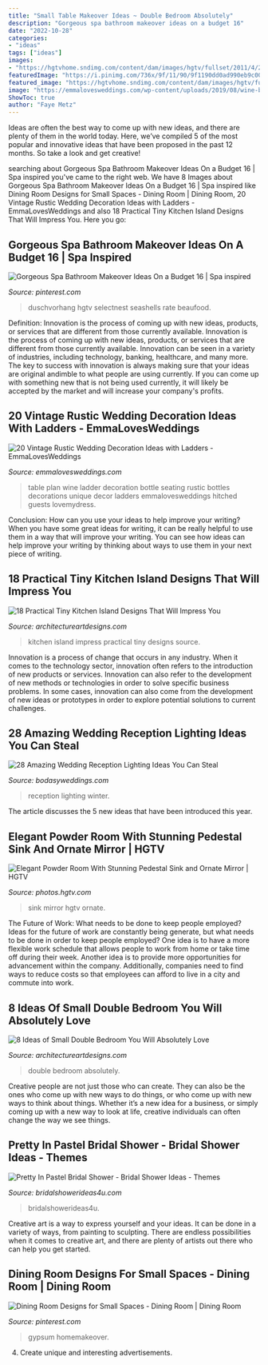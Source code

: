```yaml
---
title: "Small Table Makeover Ideas ~ Double Bedroom Absolutely"
description: "Gorgeous spa bathroom makeover ideas on a budget 16"
date: "2022-10-28"
categories:
- "ideas"
tags: ["ideas"]
images:
- "https://hgtvhome.sndimg.com/content/dam/images/hgtv/fullset/2011/4/28/0/DP_Lauren-Jacobsen-blue-beige-traditional-bathroom_s3x4.jpg.rend.hgtvcom.616.822.suffix/1400958733453.jpeg"
featuredImage: "https://i.pinimg.com/736x/9f/11/90/9f1190dd0ad990eb9c00da88545edef5.jpg"
featured_image: "https://hgtvhome.sndimg.com/content/dam/images/hgtv/fullset/2011/4/28/0/DP_Lauren-Jacobsen-blue-beige-traditional-bathroom_s3x4.jpg.rend.hgtvcom.616.822.suffix/1400958733453.jpeg"
image: "https://emmalovesweddings.com/wp-content/uploads/2019/08/wine-bottle-wedding-table-plan-ideas-on-vintage-ladder.jpg"
ShowToc: true
author: "Faye Metz"
---
```



Ideas are often the best way to come up with new ideas, and there are plenty of them in the world today. Here, we’ve compiled 5 of the most popular and innovative ideas that have been proposed in the past 12 months. So take a look and get creative!

	

		
searching about Gorgeous Spa Bathroom Makeover Ideas On a Budget 16 | Spa inspired you've came to the right web. We have 8 Images about Gorgeous Spa Bathroom Makeover Ideas On a Budget 16 | Spa inspired like Dining Room Designs for Small Spaces - Dining Room | Dining Room, 20 Vintage Rustic Wedding Decoration Ideas with Ladders - EmmaLovesWeddings and also 18 Practical Tiny Kitchen Island Designs That Will Impress You. Here you go:
		
    
## Gorgeous Spa Bathroom Makeover Ideas On A Budget 16 | Spa Inspired

<img loading=lazy src="https://i.pinimg.com/736x/39/b9/e6/39b9e6280a1963a746a2e12817533b21.jpg" onerror="this.onerror=null;this.src='https://tse3.mm.bing.net/th?id=OIP.9hWuOoyWvTBNYM44YITZSwHaJ3&amp;pid=15.1';" alt="Gorgeous Spa Bathroom Makeover Ideas On a Budget 16 | Spa inspired">

_Source: pinterest.com_

>duschvorhang hgtv selectnest seashells rate beaufood. 

	

Definition: Innovation is the process of coming up with new ideas, products, or services that are different from those currently available.
Innovation is the process of coming up with new ideas, products, or services that are different from those currently available. Innovation can be seen in a variety of industries, including technology, banking, healthcare, and many more. The key to success with innovation is always making sure that your ideas are original andimble to what people are using currently. If you can come up with something new that is not being used currently, it will likely be accepted by the market and will increase your company's profits.

    
## 20 Vintage Rustic Wedding Decoration Ideas With Ladders - EmmaLovesWeddings

<img loading=lazy src="https://emmalovesweddings.com/wp-content/uploads/2019/08/wine-bottle-wedding-table-plan-ideas-on-vintage-ladder.jpg" onerror="this.onerror=null;this.src='https://tse4.mm.bing.net/th?id=OIP.-ohILCf52Tw7J8wgwRQ37gHaLG&amp;pid=15.1';" alt="20 Vintage Rustic Wedding Decoration Ideas with Ladders - EmmaLovesWeddings">

_Source: emmalovesweddings.com_

>table plan wine ladder decoration bottle seating rustic bottles decorations unique decor ladders emmalovesweddings hitched guests lovemydress. 

	

Conclusion: How can you use your ideas to help improve your writing?
When you have some great ideas for writing, it can be really helpful to use them in a way that will improve your writing. You can see how ideas can help improve your writing by thinking about ways to use them in your next piece of writing.

    
## 18 Practical Tiny Kitchen Island Designs That Will Impress You

<img loading=lazy src="https://www.architectureartdesigns.com/wp-content/uploads/2016/09/3-34.jpg" onerror="this.onerror=null;this.src='https://tse1.mm.bing.net/th?id=OIP.TvO7G7HM7SjVt72HP3_RrgAAAA&amp;pid=15.1';" alt="18 Practical Tiny Kitchen Island Designs That Will Impress You">

_Source: architectureartdesigns.com_

>kitchen island impress practical tiny designs source. 

	

Innovation is a process of change that occurs in any industry. When it comes to the technology sector, innovation often refers to the introduction of new products or services. Innovation can also refer to the development of new methods or technologies in order to solve specific business problems. In some cases, innovation can also come from the development of new ideas or prototypes in order to explore potential solutions to current challenges.

    
## 28 Amazing Wedding Reception Lighting Ideas You Can Steal

<img loading=lazy src="https://bodasyweddings.com/wp-content/uploads/2018/01/winter-wedding.jpg" onerror="this.onerror=null;this.src='https://tse2.mm.bing.net/th?id=OIP.gEcxy8HueJXJGArJg2icjwHaLH&amp;pid=15.1';" alt="28 Amazing Wedding Reception Lighting Ideas You Can Steal">

_Source: bodasyweddings.com_

>reception lighting winter. 

	

The article discusses the 5 new ideas that have been introduced this year.

    
## Elegant Powder Room With Stunning Pedestal Sink And Ornate Mirror | HGTV

<img loading=lazy src="https://hgtvhome.sndimg.com/content/dam/images/hgtv/fullset/2011/4/28/0/DP_Lauren-Jacobsen-blue-beige-traditional-bathroom_s3x4.jpg.rend.hgtvcom.616.822.suffix/1400958733453.jpeg" onerror="this.onerror=null;this.src='https://tse4.mm.bing.net/th?id=OIP.grQWeVBLqb7XBBfuhgihjQHaJ4&amp;pid=15.1';" alt="Elegant Powder Room With Stunning Pedestal Sink and Ornate Mirror | HGTV">

_Source: photos.hgtv.com_

>sink mirror hgtv ornate. 

	

The Future of Work: What needs to be done to keep people employed?
Ideas for the future of work are constantly being generate, but what needs to be done in order to keep people employed? One idea is to have a more flexible work schedule that allows people to work from home or take time off during their week. Another idea is to provide more opportunities for advancement within the company. Additionally, companies need to find ways to reduce costs so that employees can afford to live in a city and commute into work.

    
## 8 Ideas Of Small Double Bedroom You Will Absolutely Love

<img loading=lazy src="https://www.architectureartdesigns.com/wp-content/uploads/2020/07/3-2-630x977.jpg" onerror="this.onerror=null;this.src='https://tse1.mm.bing.net/th?id=OIP.1-voHbmnbrXHhbp8FwiWOAHaLf&amp;pid=15.1';" alt="8 Ideas of Small Double Bedroom You Will Absolutely Love">

_Source: architectureartdesigns.com_

>double bedroom absolutely. 

	

Creative people are not just those who can create. They can also be the ones who come up with new ways to do things, or who come up with new ways to think about things. Whether it’s a new idea for a business, or simply coming up with a new way to look at life, creative individuals can often change the way we see things.

    
## Pretty In Pastel Bridal Shower - Bridal Shower Ideas - Themes

<img loading=lazy src="https://www.bridalshowerideas4u.com/wp-content/uploads/2016/11/Pretty-In-Pastel-Bridal-Shower-Cupcakes.jpeg" onerror="this.onerror=null;this.src='https://tse1.mm.bing.net/th?id=OIP.QiVghHcUKI9eU4kKPU0NCAHaJ4&amp;pid=15.1';" alt="Pretty In Pastel Bridal Shower - Bridal Shower Ideas - Themes">

_Source: bridalshowerideas4u.com_

>bridalshowerideas4u. 

	

Creative art is a way to express yourself and your ideas. It can be done in a variety of ways, from painting to sculpting. There are endless possibilities when it comes to creative art, and there are plenty of artists out there who can help you get started.

    
## Dining Room Designs For Small Spaces - Dining Room | Dining Room

<img loading=lazy src="https://i.pinimg.com/736x/9f/11/90/9f1190dd0ad990eb9c00da88545edef5.jpg" onerror="this.onerror=null;this.src='https://tse2.mm.bing.net/th?id=OIP.btymVexcPqgMGAHocb13hAHaKM&amp;pid=15.1';" alt="Dining Room Designs for Small Spaces - Dining Room | Dining Room">

_Source: pinterest.com_

>gypsum homemakeover. 

	

4. Create unique and interesting advertisements.

